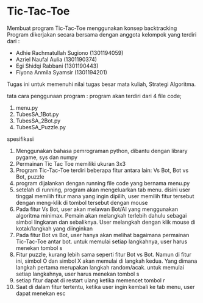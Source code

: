 # Tic-Tac-Toe
Membuat program Tic-Tac-Toe menggunakan konsep backtracking
Program dikerjakan secara bersama dengan anggota kelompok yang terdiri dari :
- Adhie Rachmatullah Sugiono (1301194059)
- Azriel Naufal Aulia (1301190374)
- Egi Shidqi	Rabbani (1301190443)
- Fiyona Anmila Syamsir (1301194201)

Tugas ini untuk memenuhi nilai tugas besar mata kuliah, Strategi Algoritma. 

tata cara penggunaan program :
program akan terdiri dari 4 file code;
1. menu.py
2. TubesSA_1Bot.py
3. TubesSA_2Bot.py
4. TubesSA_Puzzle.py

spesifikasi
1. Menggunakan bahasa pemrograman python, dibantu dengan library pygame, sys dan numpy
2. Permainan Tic Tac Toe memiliki ukuran 3x3
3. Program Tic-Tac-Toe terdiri beberapa fitur antara lain: Vs Bot, Bot vs Bot, puzzle
4. program dijalankan dengan running file code yang bernama menu.py
5. setelah di running, program akan mengeluarkan tab menu. disini user tinggal memilih fitur mana yang ingin dipilih, user memilih fitur tersebut dengan meng-klik di tombol tersebut dengan mouse
6. Pada fitur Vs Bot, user akan melawan Bot/AI yang menggunakan algoritma minimax. Pemain akan melangkah terlebih dahulu sebagai simbol lingkaran dan sebaliknya. User melangkah dengan klik mouse di kotak/langkah yang diinginkan
7. Pada fitur Bot vs Bot, user hanya akan melihat bagaimana permainan Tic-Tac-Toe antar bot. untuk memulai setiap langkahnya, user harus menekan tombol s
8. Fitur puzzle, kurang lebih sama seperti fitur Bot vs Bot. Namun di fitur ini, simbol O dan simbol X akan memulai di langkah kedua. Yang dimana langkah pertama merupakan langkah random/acak. untuk memulai setiap langkahnya, user harus menekan tombol s
9. setiap fitur dapat di restart ulang ketika memencet tombol r
10. Saat di dalam fitur tertentu, ketika user ingin kembali ke tab menu, user dapat menekan esc
